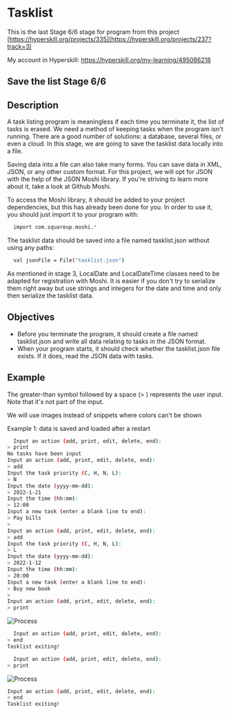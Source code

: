 # Tasklist

This is the last Stage 6/6 stage for program from this project [https://hyperskill.org/projects/335](https://hyperskill.org/projects/237?track=3)

My account in Hyperskill: https://hyperskill.org/my-learning/495086218

## Save the list Stage 6/6
## Description
A task listing program is meaningless if each time you terminate it, the list of tasks is erased. We need a method of keeping tasks when the program isn't running. There are a good number of solutions: a database, several files, or even a cloud. In this stage, we are going to save the tasklist data locally into a file.

Saving data into a file can also take many forms. You can save data in XML, JSON, or any other custom format. For this project, we will opt for JSON with the help of the JSON Moshi library. If you're striving to learn more about it, take a look at Github Moshi.

To access the Moshi library, it should be added to your project dependencies, but this has already been done for you. In order to use it, you should just import it to your program with:

```bash
  import com.squareup.moshi.*
```
The tasklist data should be saved into a file named tasklist.json without using any paths:

```bash
  val jsonFile = File("tasklist.json")
```
As mentioned in stage 3, LocalDate and LocalDateTime classes need to be adapted for registration with Moshi. It is easier if you don't try to serialize them right away but use strings and integers for the date and time and only then serialize the tasklist data.

## Objectives
 - Before you terminate the program, it should create a file named tasklist.json and write all data relating to tasks in the JSON format.
 - When your program starts, it should check whether the tasklist.json file exists. If it does, read the JSON data with tasks.
## Example
The greater-than symbol followed by a space (> ) represents the user input. Note that it's not part of the input.

We will use images instead of snippets where colors can't be shown

Example 1: data is saved and loaded after a restart

```bash
  Input an action (add, print, edit, delete, end):
> print
No tasks have been input
Input an action (add, print, edit, delete, end):
> add
Input the task priority (C, H, N, L):
> N
Input the date (yyyy-mm-dd):
> 2022-1-21
Input the time (hh:mm):
> 12:00
Input a new task (enter a blank line to end):
> Pay bills
>
Input an action (add, print, edit, delete, end):
> add
Input the task priority (C, H, N, L):
> L
Input the date (yyyy-mm-dd):
> 2022-1-12
Input the time (hh:mm):
> 20:00
Input a new task (enter a blank line to end):
> Buy new book
>
Input an action (add, print, edit, delete, end):
> print
```
![Process](https://ucarecdn.com/163917e2-6f25-4adc-b92b-5d5a49c83756/-/stretch/off/-/resize/1100x/-/format/webp/)

```bash
  Input an action (add, print, edit, delete, end):
> end
Tasklist exiting!
```
```bash
  Input an action (add, print, edit, delete, end):
> print
```
![Process](https://ucarecdn.com/6ae4d2d1-81a3-4a8f-a11b-9070aa3d614f/-/stretch/off/-/resize/1100x/-/format/webp/)

```bash
Input an action (add, print, edit, delete, end):
> end
Tasklist exiting!
```
